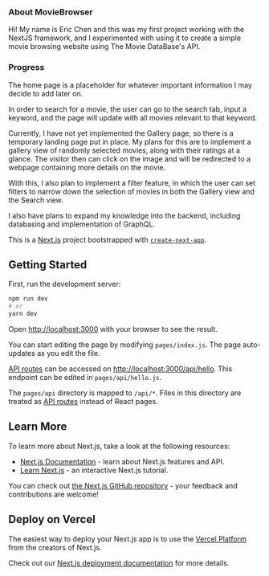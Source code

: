 ### About MovieBrowser

Hi! My name is Eric Chen and this was my first project working with the NextJS framework, and I experimented with using it to create a simple movie browsing website using The Movie DataBase's API.

### Progress

The home page is a placeholder for whatever important information I may decide to add later on.

In order to search for a movie, the user can go to the search tab, input a keyword, and the page will update with all movies relevant to that keyword.

Currently, I have not yet implemented the Gallery page, so there is a temporary landing page put in place.  My plans for this are to implement a gallery view of randomly selected movies, along with their ratings at a glance.  The visitor then can click on the image and will be redirected to a webpage containing more details on the movie.

With this, I also plan to implement a filter feature, in which the user can set filters to narrow down the selection of movies in both the Gallery view and the Search view.

I also have plans to expand my knowledge into the backend, including databasing and implementation of GraphQL.


This is a [Next.js](https://nextjs.org/) project bootstrapped with [`create-next-app`](https://github.com/vercel/next.js/tree/canary/packages/create-next-app).

## Getting Started

First, run the development server:

```bash
npm run dev
# or
yarn dev
```

Open [http://localhost:3000](http://localhost:3000) with your browser to see the result.

You can start editing the page by modifying `pages/index.js`. The page auto-updates as you edit the file.

[API routes](https://nextjs.org/docs/api-routes/introduction) can be accessed on [http://localhost:3000/api/hello](http://localhost:3000/api/hello). This endpoint can be edited in `pages/api/hello.js`.

The `pages/api` directory is mapped to `/api/*`. Files in this directory are treated as [API routes](https://nextjs.org/docs/api-routes/introduction) instead of React pages.

## Learn More

To learn more about Next.js, take a look at the following resources:

- [Next.js Documentation](https://nextjs.org/docs) - learn about Next.js features and API.
- [Learn Next.js](https://nextjs.org/learn) - an interactive Next.js tutorial.

You can check out [the Next.js GitHub repository](https://github.com/vercel/next.js/) - your feedback and contributions are welcome!

## Deploy on Vercel

The easiest way to deploy your Next.js app is to use the [Vercel Platform](https://vercel.com/new?utm_medium=default-template&filter=next.js&utm_source=create-next-app&utm_campaign=create-next-app-readme) from the creators of Next.js.

Check out our [Next.js deployment documentation](https://nextjs.org/docs/deployment) for more details.
